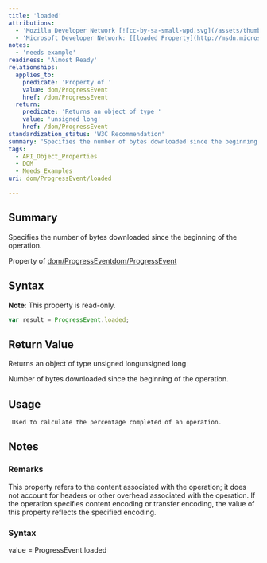 ```yaml
---
title: 'loaded'
attributions:
  - 'Mozilla Developer Network [![cc-by-sa-small-wpd.svg](/assets/thumb/8/8c/cc-by-sa-small-wpd.svg/120px-cc-by-sa-small-wpd.svg.png)](http://creativecommons.org/licenses/by-sa/3.0/us/): [[ProgressEvent.loaded](https://developer.mozilla.org/en-US/docs/Web/API/ProgressEvent.loaded) Article]'
  - 'Microsoft Developer Network: [[loaded Property](http://msdn.microsoft.com/en-us/library/ie/hh772355(v=vs.85).aspx) Article]'
notes:
  - 'needs example'
readiness: 'Almost Ready'
relationships:
  applies_to:
    predicate: 'Property of '
    value: dom/ProgressEvent
    href: /dom/ProgressEvent
  return:
    predicate: 'Returns an object of type '
    value: 'unsigned long'
    href: /dom/ProgressEvent
standardization_status: 'W3C Recommendation'
summary: 'Specifies the number of bytes downloaded since the beginning of the operation.'
tags:
  - API_Object_Properties
  - DOM
  - Needs_Examples
uri: dom/ProgressEvent/loaded

---
```

## Summary

Specifies the number of bytes downloaded since the beginning of the operation.

Property of [dom/ProgressEvent](/dom/ProgressEvent)[dom/ProgressEvent](/dom/ProgressEvent)

## Syntax

**Note**: This property is read-only.

``` js
var result = ProgressEvent.loaded;
```

## Return Value

Returns an object of type unsigned longunsigned long

Number of bytes downloaded since the beginning of the operation.

## Usage

     Used to calculate the percentage completed of an operation.

## Notes

### Remarks

This property refers to the content associated with the operation; it does not account for headers or other overhead associated with the operation. If the operation specifies content encoding or transfer encoding, the value of this property reflects the specified encoding.

### Syntax

value = ProgressEvent.loaded
